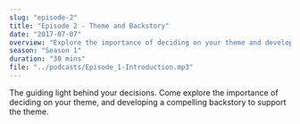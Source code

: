 ```yaml
---
slug: "episode-2"
title: "Episode 2 - Theme and Backstory"
date: "2017-07-07"
overview: "Explore the importance of deciding on your theme and developing a compelling backstory."
season: "Season 1"
duration: "30 mins"
file: "../podcasts/Episode_1-Introduction.mp3"
---
```


The guiding light behind your decisions.  Come explore the importance of deciding on your theme, and developing a compelling backstory to support the theme.
